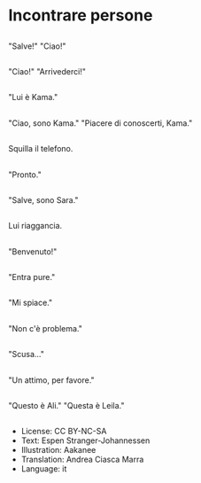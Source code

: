# Incontrare persone

##
"Salve!" "Ciao!"

##
"Ciao!" "Arrivederci!"

##
"Lui è Kama."

##
"Ciao, sono Kama." "Piacere di conoscerti, Kama."

##
Squilla il telefono.

##
"Pronto."

##
"Salve, sono Sara."

##
Lui riaggancia.

##
"Benvenuto!"

##
"Entra pure."

##
"Mi spiace."

##
"Non c'è problema."

##
"Scusa..."

##
"Un attimo, per favore."

##
"Questo è Ali." "Questa è Leila."

##
* License: CC BY-NC-SA
* Text: Espen Stranger-Johannessen
* Illustration: Aakanee
* Translation: Andrea Ciasca Marra
* Language: it
